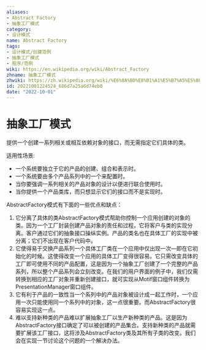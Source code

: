 ```yaml
---
aliases:
- Abstract Factory
- 抽象工厂模式
category:
- 设计模式
name: Abstract Factory
tags:
- 设计模式/创建范例
- 抽象工厂模式
- 程序/范例
wiki: https://en.wikipedia.org/wiki/Abstract_Factory
zhname: 抽象工厂模式
zhwiki: https://zh.wikipedia.org/wiki/%E6%8A%BD%E8%B1%A1%E5%B7%A5%E5%8E%82%E6%A8%A1%E5%BC%8F
id: 20221001224524_686d7a25a6d74eb0
date: "2022-10-01"
---
```


# 抽象工厂模式

提供一个创建一系列相关或相互依赖对象的接口，而无需指定它们具体的类。

适用性场景: 
* 一个系统要独立于它的产品的创建、组合和表示时。
* 一个系统要由多个产品系列中的一个来配置时。
* 当你要强调一系列相关的产品对象的设计以便进行联合使用时。
* 当你提供一个产品类库，而只想显示它们的接口而不是实现时。

AbstractFactory模式有下面的一些优点和缺点：
1. 它分离了具体的类AbstractFactory模式帮助你控制一个应用创建的对象的类。因为一个工厂封装创建产品对象的责任和过程，它将客户与类的实现分离。客户通过它们的抽象接口操纵实例。产品的类名也在具体工厂的实现中被分离；它们不出现在客户代码中。
2. 它使得易于交换产品系列一个具体工厂类在一个应用中仅出现一次—即在它初始化的时候。这使得改变一个应用的具体工厂变得很容易。它只需改变具体的工厂即可使用不同的产品配置，这是因为一个抽象工厂创建了一个完整的产品系列，所以整个产品系列会立刻改变。在我们的用户界面的例子中，我们仅需转换到相应的工厂对象并重新创建接口，就可实现从Motif窗口组件转换为PresentationManager窗口组件。
3. 它有利于产品的一致性当一个系列中的产品对象被设计成一起工作时，一个应用一次只能使用同一个系列中的对象，这一点很重要。而AbstractFactory很容易实现这一点。
4. 难以支持新种类的产品难以扩展抽象工厂以生产新种类的产品。这是因为AbstractFactory接口确定了可以被创建的产品集合。支持新种类的产品就需要扩展该工厂接口，这将涉及AbstractFactory类及其所有子类的改变。我们会在实现一节讨论这个问题的一个解决办法。
